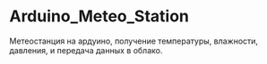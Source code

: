 # Arduino_Meteo_Station
Метеостанция на ардуино, получение температуры, влажности, давления, и передача данных в облако. 

